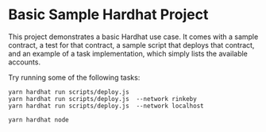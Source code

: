 # Basic Sample Hardhat Project

This project demonstrates a basic Hardhat use case. It comes with a sample contract, a test for that contract, a sample script that deploys that contract, and an example of a task implementation, which simply lists the available accounts.

Try running some of the following tasks:

```shell
yarn hardhat run scripts/deploy.js
yarn hardhat run scripts/deploy.js  --network rinkeby
yarn hardhat run scripts/deploy.js  --network localhost

yarn hardhat node
```
